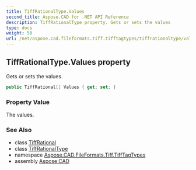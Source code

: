 ```yaml
---
title: TiffRationalType.Values
second_title: Aspose.CAD for .NET API Reference
description: TiffRationalType property. Gets or sets the values
type: docs
weight: 50
url: /net/aspose.cad.fileformats.tiff.tifftagtypes/tiffrationaltype/values/
---
```

## TiffRationalType.Values property

Gets or sets the values.

```csharp
public TiffRational[] Values { get; set; }
```

### Property Value

The values.

### See Also

* class [TiffRational](../../../aspose.cad.fileformats.tiff/tiffrational/)
* class [TiffRationalType](../)
* namespace [Aspose.CAD.FileFormats.Tiff.TiffTagTypes](../../tiffrationaltype/)
* assembly [Aspose.CAD](../../../)



